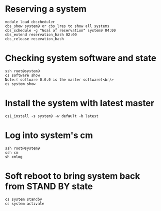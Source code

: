 # Reserving a system<br />
```
module load cbscheduler
cbs_show system9 or cbs_lres to show all systems  
cbs_schedule -g "Goal of reservation" system9 04:00  
cbs_extend reservation_hash 02:00 
cbs_release resevation_hash 
```
 
# Checking system software and state
```
ssh root@system9 
cs software show 
Note:( software 0.0.0 is the master software)<br/>  
cs system show   
 ```
 
# Install the system with latest master
```
cs1_install -s system9 -w default -b latest  
 ```
# Log into system's cm
```
ssh root@system9
ssh cm 
sh cmlog 
```
# Soft reboot to bring system back from STAND BY state 
```
cs system standby 
cs system activate 
```

